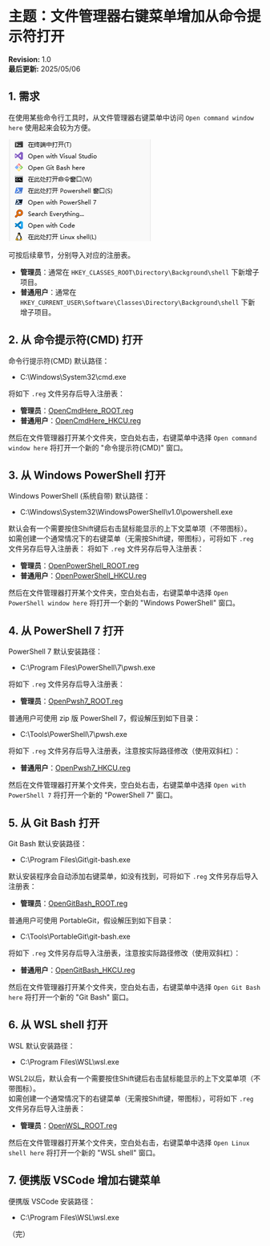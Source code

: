 # 主题：文件管理器右键菜单增加从命令提示符打开

**Revision:** 1.0  
**最后更新:** 2025/05/06

## 1. 需求

在使用某些命令行工具时，从文件管理器右键菜单中访问 `Open command window here` 使用起来会较为方便。

![右键菜单](reg/open_in_cmd.png)

可按后续章节，分别导入对应的注册表。
- **管理员**：通常在 `HKEY_CLASSES_ROOT\Directory\Background\shell` 下新增子项目。
- **普通用户**：通常在 `HKEY_CURRENT_USER\Software\Classes\Directory\Background\shell` 下新增子项目。

## 2. 从 命令提示符(CMD) 打开

命令行提示符(CMD) 默认路径：
- C:\Windows\System32\cmd.exe

将如下 `.reg` 文件另存后导入注册表：
- **管理员**：[OpenCmdHere_ROOT.reg](reg/OpenCmdHere_ROOT.reg)
- **普通用户**：[OpenCmdHere_HKCU.reg](reg/OpenCmdHere_HKCU.reg)

然后在文件管理器打开某个文件夹，空白处右击，右键菜单中选择 `Open command window here` 将打开一个新的 "命令提示符(CMD)" 窗口。

## 3. 从 Windows PowerShell 打开

Windows PowerShell (系统自带) 默认路径：
- C:\Windows\System32\WindowsPowerShell\v1.0\powershell.exe

默认会有一个需要按住Shift键后右击鼠标能显示的上下文菜单项（不带图标）。  
如需创建一个通常情况下的右键菜单（无需按Shift键，带图标），可将如下 `.reg` 文件另存后导入注册表：
将如下 `.reg` 文件另存后导入注册表：
- **管理员**：[OpenPowerShell_ROOT.reg](reg/OpenPowerShell_ROOT.reg)
- **普通用户**：[OpenPowerShell_HKCU.reg](reg/OpenPowerShell_HKCU.reg)

然后在文件管理器打开某个文件夹，空白处右击，右键菜单中选择 `Open PowerShell window here` 将打开一个新的 "Windows PowerShell" 窗口。

## 4. 从 PowerShell 7 打开

PowerShell 7 默认安装路径：
- C:\Program Files\PowerShell\7\pwsh.exe

将如下 `.reg` 文件另存后导入注册表：
- **管理员**：[OpenPwsh7_ROOT.reg](reg/OpenPwsh7_ROOT.reg)

普通用户可使用 zip 版 PowerShell 7，假设解压到如下目录：
- C:\Tools\PowerShell\7\pwsh.exe

将如下 `.reg` 文件另存后导入注册表，注意按实际路径修改（使用双斜杠）：
- **普通用户**：[OpenPwsh7_HKCU.reg](reg/OpenPwsh7_HKCU.reg)

然后在文件管理器打开某个文件夹，空白处右击，右键菜单中选择 `Open with PowerShell 7` 将打开一个新的 "PowerShell 7" 窗口。

## 5. 从 Git Bash 打开

Git Bash 默认安装路径：
- C:\Program Files\Git\git-bash.exe

默认安装程序会自动添加右键菜单，如没有找到，可将如下 `.reg` 文件另存后导入注册表：
- **管理员**：[OpenGitBash_ROOT.reg](reg/OpenGitBash_ROOT.reg)

普通用户可使用 PortableGit，假设解压到如下目录：
- C:\Tools\PortableGit\git-bash.exe

将如下 `.reg` 文件另存后导入注册表，注意按实际路径修改（使用双斜杠）：
- **普通用户**：[OpenGitBash_HKCU.reg](reg/OpenGitBash_HKCU.reg)

然后在文件管理器打开某个文件夹，空白处右击，右键菜单中选择 `Open Git Bash here` 将打开一个新的 "Git Bash" 窗口。

## 6. 从 WSL shell 打开

WSL 默认安装路径：
- C:\Program Files\WSL\wsl.exe

WSL2以后，默认会有一个需要按住Shift键后右击鼠标能显示的上下文菜单项（不带图标）。  
如需创建一个通常情况下的右键菜单（无需按Shift键，带图标），可将如下 `.reg` 文件另存后导入注册表：
- **管理员**：[OpenWSL_ROOT.reg](reg/OpenWSL_ROOT.reg)

然后在文件管理器打开某个文件夹，空白处右击，右键菜单中选择 `Open Linux shell here` 将打开一个新的 "WSL shell" 窗口。

## 7. 便携版 VSCode 增加右键菜单

便携版 VSCode 安装路径：

- C:\Program Files\WSL\wsl.exe

（完）
